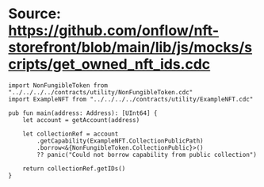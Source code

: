 # Source: https://github.com/onflow/nft-storefront/blob/main/lib/js/mocks/scripts/get_owned_nft_ids.cdc

```
import NonFungibleToken from "../../../../contracts/utility/NonFungibleToken.cdc"
import ExampleNFT from "../../../../contracts/utility/ExampleNFT.cdc"

pub fun main(address: Address): [UInt64] {
    let account = getAccount(address)

    let collectionRef = account
        .getCapability(ExampleNFT.CollectionPublicPath)
        .borrow<&{NonFungibleToken.CollectionPublic}>()
        ?? panic("Could not borrow capability from public collection")
    
    return collectionRef.getIDs()
}
```